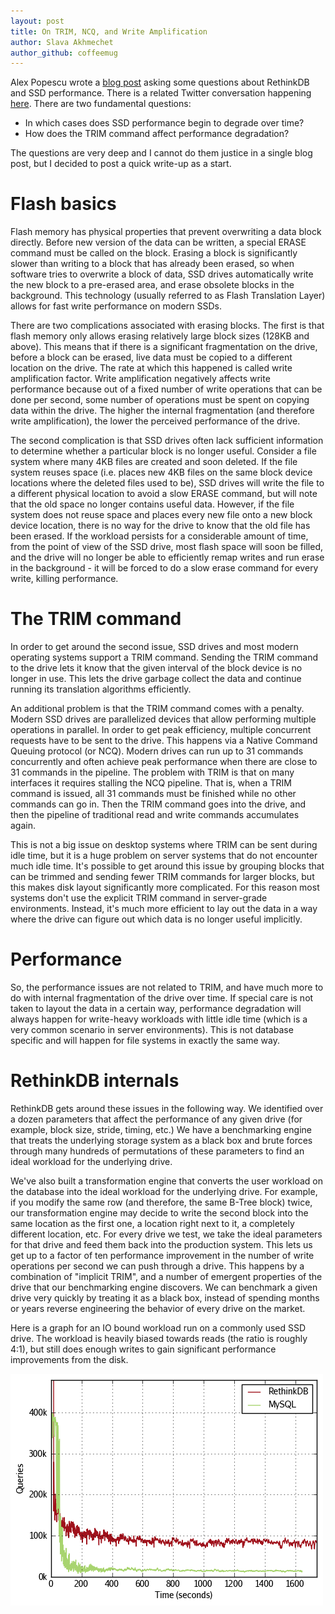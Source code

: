 ```yaml
---
layout: post
title: On TRIM, NCQ, and Write Amplification
author: Slava Akhmechet
author_github: coffeemug
--- 
```


Alex Popescu wrote a [blog post][] asking some questions about RethinkDB and
SSD performance. There is a related Twitter conversation happening [here][].
There are two fundamental questions:

[blog post]: http://nosql.mypopescu.com/post/3859565367/rethinkdb-and-ssd-write-performance
[here]: http://twitter.theinfo.org/47379240475295745

  * In which cases does SSD performance begin to degrade over time?
  * How does the TRIM command affect performance degradation?

The questions are very deep and I cannot do them justice in a single blog post,
but I decided to post a quick write-up as a start.
<!--more-->

# Flash basics

Flash memory has physical properties that prevent overwriting a data block
directly. Before new version of the data can be written, a special ERASE
command must be called on the block. Erasing a block is significantly slower
than writing to a block that has already been erased, so when software tries to
overwrite a block of data, SSD drives automatically write the new block to a
pre-erased area, and erase obsolete blocks in the background. This technology
(usually referred to as Flash Translation Layer) allows for fast write
performance on modern SSDs.

There are two complications associated with erasing blocks. The first is that
flash memory only allows erasing relatively large block sizes (128KB and
above). This means that if there is a significant fragmentation on the drive,
before a block can be erased, live data must be copied to a different location
on the drive. The rate at which this happened is called write amplification
factor. Write amplification negatively affects write performance because out of
a fixed number of write operations that can be done per second, some number of
operations must be spent on copying data within the drive. The higher the
internal fragmentation (and therefore write amplification), the lower the
perceived performance of the drive.

The second complication is that SSD drives often lack sufficient information to
determine whether a particular block is no longer useful. Consider a file
system where many 4KB files are created and soon deleted. If the file system
reuses space (i.e. places new 4KB files on the same block device locations
where the deleted files used to be), SSD drives will write the file to a
different physical location to avoid a slow ERASE command, but will note that
the old space no longer contains useful data. However, if the file system does
not reuse space and places every new file onto a new block device location,
there is no way for the drive to know that the old file has been erased. If the
workload persists for a considerable amount of time, from the point of view of
the SSD drive, most flash space will soon be filled, and the drive will no
longer be able to efficiently remap writes and run erase in the background - it
will be forced to do a slow erase command for every write, killing performance.

# The TRIM command

In order to get around the second issue, SSD drives and most modern operating
systems support a TRIM command. Sending the TRIM command to the drive lets it
know that the given interval of the block device is no longer in use. This lets
the drive garbage collect the data and continue running its translation
algorithms efficiently.

An additional problem is that the TRIM command comes with a penalty. Modern SSD
drives are parallelized devices that allow performing multiple operations in
parallel. In order to get peak efficiency, multiple concurrent requests have to
be sent to the drive. This happens via a Native Command Queuing protocol (or
NCQ). Modern drives can run up to 31 commands concurrently and often achieve
peak performance when there are close to 31 commands in the pipeline. The
problem with TRIM is that on many interfaces it requires stalling the NCQ
pipeline. That is, when a TRIM command is issued, all 31 commands must be
finished while no other commands can go in. Then the TRIM command goes into the
drive, and then the pipeline of traditional read and write commands accumulates
again.

This is not a big issue on desktop systems where TRIM can be sent during idle
time, but it is a huge problem on server systems that do not encounter much
idle time. It's possible to get around this issue by grouping blocks that can
be trimmed and sending fewer TRIM commands for larger blocks, but this makes
disk layout significantly more complicated. For this reason most systems don't
use the explicit TRIM command in server-grade environments. Instead, it's much
more efficient to lay out the data in a way where the drive can figure out
which data is no longer useful implicitly.

# Performance

So, the performance issues are not related to TRIM, and have much more to do
with internal fragmentation of the drive over time. If special care is not
taken to layout the data in a certain way, performance degradation will always
happen for write-heavy workloads with little idle time (which is a very common
scenario in server environments). This is not database specific and will happen
for file systems in exactly the same way.

# RethinkDB internals

RethinkDB gets around these issues in the following way. We identified over a
dozen parameters that affect the performance of any given drive (for example,
block size, stride, timing, etc.) We have a benchmarking engine that treats the
underlying storage system as a black box and brute forces through many hundreds
of permutations of these parameters to find an ideal workload for the
underlying drive.

We've also built a transformation engine that converts the user workload on the
database into the ideal workload for the underlying drive. For example, if you
modify the same row (and therefore, the same B-Tree block) twice, our
transformation engine may decide to write the second block into the same
location as the first one, a location right next to it, a completely different
location, etc. For every drive we test, we take the ideal parameters for that
drive and feed them back into the production system. This lets us get up to a
factor of ten performance improvement in the number of write operations per
second we can push through a drive. This happens by a combination of "implicit
TRIM", and a number of emergent properties of the drive that our benchmarking
engine discovers. We can benchmark a given drive very quickly by treating it as
a black box, instead of spending months or years reverse engineering the
behavior of every drive on the market.

Here is a graph for an IO bound workload run on a commonly used SSD drive. The
workload is heavily biased towards reads (the ratio is roughly 4:1), but still
does enough writes to gain significant performance improvements from the disk.

![On TRIM, NCQ, and Write Amplification](/assets/images/posts/2011-03-15-on-trim-ncq-and-write-amplification-1.png)
